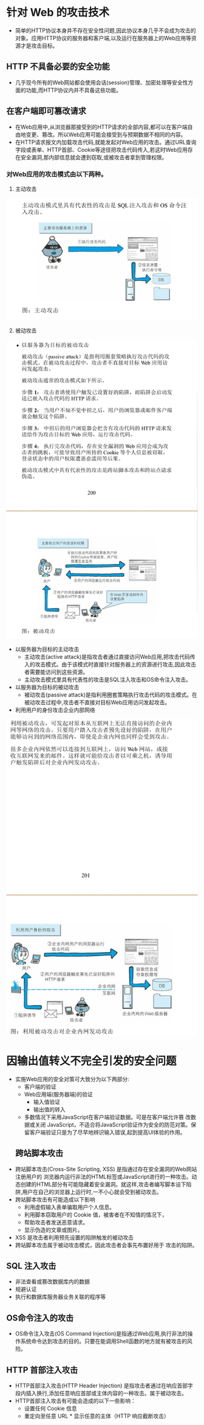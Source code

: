 # 针对 Web 的攻击技术
* 简单的HTTP协议本身并不存在安全性问题,因此协议本身几乎不会成为攻击的对象。应用HTTP协议的服务器和客户端,以及运行在服务器上的Web应用等资源才是攻击目标。
##  HTTP 不具备必要的安全功能
* 几乎现今所有的Web网站都会使用会话(session)管理、加密处理等安全性方面的功能,而HTTP协议内并不具备这些功能。
## 在客户端即可篡改请求
* 在Web应用中,从浏览器那接受到的HTTP请求的全部内容,都可以在客户端自由地变更、篡改。所以Web应用可能会接受到与预期数据不相同的内容。
* 在HTTP请求报文内加载攻击代码,就能发起对Web应用的攻击。通过URL查询字段或表单、HTTP首部、Cookie等途径把攻击代码传入,若这时Web应用存在安全漏洞,那内部信息就会遭到窃取,或被攻击者拿到管理权限。
 ### 对Web应用的攻击模式由以下两种。
1. 主动攻击

![](https://raw.githubusercontent.com/1391020381/Web-Foundation/master/articles/HTTP%E3%80%81TCP%E3%80%81IP/img/%E4%B8%BB%E5%8A%A8%E6%94%BB%E5%87%BB.png)


2.  被动攻击

![](https://raw.githubusercontent.com/1391020381/Web-Foundation/master/articles/HTTP%E3%80%81TCP%E3%80%81IP/img/%E8%A2%AB%E5%8A%A8%E6%94%BB%E5%87%BB.png)

* 以服务器为目标的主动攻击
    * 主动攻击(active attack)是指攻击者通过直接访问Web应用,把攻击代码传入的攻击模式。由于该模式时直接针对服务器上的资源进行攻击,因此攻击者需要能访问到这些资源。
    * 主动攻击模式里具有代表性的攻击是SQL注入攻击和OS命令注入攻击。
*   以服务器为目标的被动攻击
    * 被动攻击(passive attack)是指利用圈套策略执行攻击代码的攻击模式。在被动攻击过程中,攻击者不直接对目标Web应用访问发起攻击。
* 利用用户的身份攻击企业内部网络

![](https://raw.githubusercontent.com/1391020381/Web-Foundation/master/articles/HTTP%E3%80%81TCP%E3%80%81IP/img/%E5%88%A9%E7%94%A8%E8%A2%AB%E5%8A%A8%E6%94%BB%E5%87%BB%E5%AF%B9%E4%BC%81%E4%B8%9A%E5%86%85%E7%BD%91%E5%8F%91%E5%8A%A8%E6%94%BB%E5%87%BB.png)

# 因输出值转义不完全引发的安全问题
* 实施Web应用的安全对策可大致分为以下两部分:
    * 客户端的验证
    * Web应用端(服务器端)的验证
        * 输入值验证
        * 输出值的转入
  * 多数情况下采用JavaScript在客户端验证数据。可是在客户端允许篡
改数据或关闭 JavaScript，不适合将JavaScript验证作为安全的防范对策。保留客户端验证只是为了尽早地辨识输入错误,起到提高UI体验的作用。
   ## 跨站脚本攻击
* 跨站脚本攻击(Cross-Site Scripting, XSS) 是指通过存在安全漏洞的Web网站注册用户的   浏览器内运行非法的HTML标签或JavaScript进行的一种攻击。动态创建的HTML部分有可能隐藏着安全漏洞。就这样,攻击者编写脚本设下陷阱,用户在自己的浏览器上运行时,一不小心就会受到被动攻击。 
* 跨站脚本攻击有可能造成以下影响
    * 利用虚假输入表单骗取用户个人信息。
    * 利用脚本窃取用户的 Cookie 值，被害者在不知情的情况下，
    * 帮助攻击者发送恶意请求。
    * 显示伪造的文章或图片。     
* XSS 是攻击者利用预先设置的陷阱触发的被动攻击
* 跨站脚本攻击属于被动攻击模式，因此攻击者会事先布置好用于
攻击的陷阱。     
## SQL 注入攻击
* 非法查看或篡改数据库内的数据
* 规避认证
* 执行和数据库服务器业务关联的程序等
## OS命令注入的攻击
* OS命令注入攻击(OS Command Injection)是指通过Web应用,执行非法的操作系统命令达到攻击的目的。只要在能调用Shell函数的地方就有被攻击的风险。

## HTTP 首部注入攻击
* HTTP首部注入攻击(HTTP Header Injection) 是指攻击者通过在响应首部字段内插入换行,添加任意响应首部或主体内容的一种攻击。属于被动攻击。
* HTTP首部注入攻击有可能会造成的以下一些影响：
     * 设置任何 Cookie 信息
     * 重定向至任意 URL
      * 显示任意的主体（HTTP 响应截断攻击）